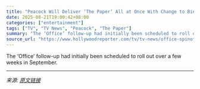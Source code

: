 ```yaml
---
title: "Peacock Will Deliver ‘The Paper’ All at Once With Change to Binge Release"
date: 2025-08-21T19:00:42+08:00
categories: ["entertainment"]
tags: ["TV", "TV News", "Peacock", "The Paper"]
summary: "The ‘Office’ follow-up had initially been scheduled to roll out over a few weeks in September."
source_url: "https://www.hollywoodreporter.com/tv/tv-news/office-spinoff-the-paper-binge-release-peacock-1236350502/"
---
```


The ‘Office’ follow-up had initially been scheduled to roll out over a few weeks in September.

---

*来源: [原文链接](https://www.hollywoodreporter.com/tv/tv-news/office-spinoff-the-paper-binge-release-peacock-1236350502/)*
